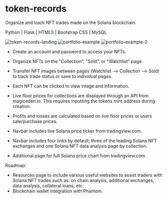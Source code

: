 # token-records
Organize and track NFT trades made on the Solana blockchain.

Python | Flask | HTML5 | Bootstrap CSS | MySQL

![token-records-landing](https://user-images.githubusercontent.com/88216761/208544182-7d19e712-0525-417f-a0f2-66551d09d8f8.PNG)
![portfolio-example](https://user-images.githubusercontent.com/88216761/208542828-0bd28964-724d-43a9-9b2c-f4580c0f7ac9.PNG)
![portfolio-example-2](https://user-images.githubusercontent.com/88216761/208545734-02a40267-4a4a-4773-b724-db7a0c38f25e.PNG)

- Create an account and password to access your NFTs.

- Organize NFTs on the "Collection", "Sold", or "Watchlist" page.

- Transfer NFT images between pages (Watchlist --> Collection --> Sold) to track trade status or save to individual pages. 

- Each NFT can be clicked to view image and information.

- Live floor prices for collections are displayed through an API from magiceden.io. This requires inputting the tokens mint address during creation.

- Profits and losses are calculated based on live floor prices or users sale/purchase prices.

- Navbar includes live Solana price ticker from tradingview.com.

- Navbar includes four links by default; three of the leading Solana NFT exchanges and one Solana NFT data analysis page by collection.

- Additional page for full Solana price chart from tradingview.com.

Roadmap:
  - Resources page to include various useful websites to assist traders with Solana NFT trades such as: on chain analysis, additional exchanges, data analysis, collateral loans, etc. 
  - Blockchain wallet integration with Phantom. 
